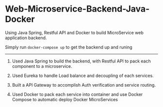 # Web-Microservice-Backend-Java-Docker
Using Java Spring, Restful API and Docker to build MicroService web application backend.

Simply run ```docker-compose up``` to get the backend up and runing
***
1.  Used Java Spring to build the backend, with Restful API to pack each component to a microservice. 

2.  Used Eureka to handle Load balance and decoupling of each services. 

3.  Built a API Gateway to accomplish Auth verification and service routing.

4.  Used Docker to pack each service into container and use Docker Compose to automatic deploy Docker MicroServices
